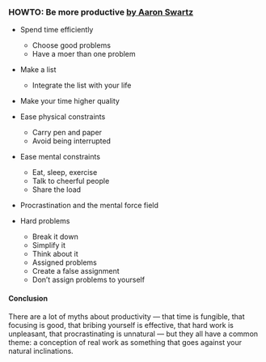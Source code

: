 ### HOWTO: Be more productive [by Aaron Swartz](http://www.aaronsw.com/weblog/productivity)


* Spend time efficiently
  * Choose good problems
  * Have a moer than one problem

* Make a list
  * Integrate the list with your life

* Make your time higher quality

* Ease physical constraints
  * Carry pen and paper
  * Avoid being interrupted

* Ease mental constraints
  * Eat, sleep, exercise
  * Talk to cheerful people
  * Share the load

* Procrastination and the mental force field

* Hard problems
  * Break it down
  * Simplify it
  * Think about it
  * Assigned problems
  * Create a false assignment
  * Don’t assign problems to yourself


#### Conclusion
There are a lot of myths about productivity — that time is fungible, that focusing is good, that bribing yourself is effective, that hard work is unpleasant, that procrastinating is unnatural — but they all have a common theme: a conception of real work as something that goes against your natural inclinations.
